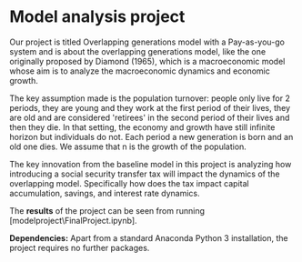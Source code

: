 # Model analysis project

Our project is titled Overlapping generations model with a Pay-as-you-go system and is about the overlapping generations model, like the one originally proposed by Diamond (1965), which is a macroeconomic model whose aim is to analyze the macroeconomic dynamics and economic growth. 

The key assumption made is the population turnover: people only live for 2 periods, they are young and they work at the first period of their lives, they are old and are considered 'retirees' in the second period of their lives and then they die. In that setting, the economy and growth have still infinite horizon but individuals do not. Each period a new generation is born and an old one dies. We assume that n is the growth of the population.

The key innovation from the baseline model in this project is analyzing how introducing a social security transfer tax will impact the dynamics of the overlapping model. Specifically how does the tax impact capital accumulation, savings, and interest rate dynamics.

The **results** of the project can be seen from running [modelproject\FinalProject.ipynb].

**Dependencies:** Apart from a standard Anaconda Python 3 installation, the project requires no further packages.
